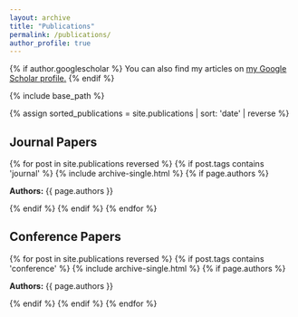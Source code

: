 ```yaml
---
layout: archive
title: "Publications"
permalink: /publications/
author_profile: true
---
```


{% if author.googlescholar %}
  You can also find my articles on <u><a href="{{author.googlescholar}}">my Google Scholar profile</a>.</u>
{% endif %}

{% include base_path %}

{% assign sorted_publications = site.publications | sort: 'date' | reverse %}

## Journal Papers
{% for post in site.publications reversed %}
  {% if post.tags contains 'journal' %}
    {% include archive-single.html %}
    {% if page.authors %}
      <p><strong>Authors:</strong> {{ page.authors }}</p>
    {% endif %}
  {% endif %}
{% endfor %}

## Conference Papers
{% for post in site.publications reversed %}
  {% if post.tags contains 'conference' %}
    {% include archive-single.html %}
    {% if page.authors %}
      <p><strong>Authors:</strong> {{ page.authors }}</p>
    {% endif %}
  {% endif %}
{% endfor %}
